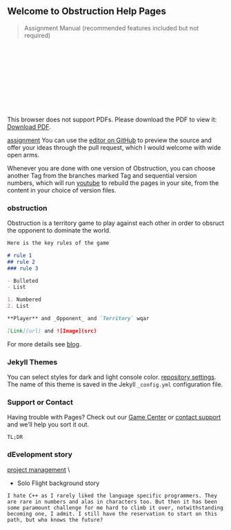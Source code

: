 ## Welcome to Obstruction Help Pages

> Assignment Manual (recommended features included but not required)
<object data="https://github.com/aiegoo/obstruction/blob/master/50.CPP_app.pdf" type="application/pdf" width="700px" height="700px">
    <embed src="https://github.com/aiegoo/obstruction/blob/master/50.CPP_app.pdf">
        <p>This browser does not support PDFs. Please download the PDF to view it: <a href="50.CPP_app.pdf">Download PDF</a>.</p>
    </embed>
</object>

[assignment](https://eggs.or.kr/crh/drone_resource/-/blob/8a8c0dbcb7c50f0f5b7541e4c7125fab2ec93437/50.CPP_app.pdf)
You can use the [editor on GitHub](https://github.com/aiegoo/obstruction/edit/master/README.md) to preview the source and offer your ideas through the pull request, which I would welcome with wide open arms.

Whenever you are done with one version of Obstruction, you can choose another Tag from the branches marked Tag and sequential version numbers, which will run [youtube](https//youtube.com:xkdyk??) to rebuild the pages in your site, from the content in your choice of version files.

### obstruction

Obstruction is a territory game to play against each other in order to obsruct the opponent to dominate the world.

```markdown
Here is the key rules of the game

# rule 1
## rule 2
### rule 3

- Bulleted
- List

1. Numbered
2. List

**Player** and _Opponent_ and `Territory` wqar

[Link](url) and ![Image](src)
```

For more details see [blog](http://www.papg.com/show?2XMX).

### Jekyll Themes

You can select styles for dark and light console color.
[repository settings](https://github.com/aiegoo/obstruction/settings). The name of this theme is saved in the Jekyll `_config.yml` configuration file.

### Support or Contact

Having trouble with Pages? Check out our [Game Center](aiegoo.github.io/) or [contact support](https://36io.co) and we’ll help you sort it out.

`TL;DR`

### dEvelopment story
[project management](https://github.com/aiegoo/cplus/projects/1) \
- Solo Flight background story
```
I hate C++ as I rarely liked the language specific programmers. They are rare in numbers and alas in characters too. But then it has been some paramount challenge for me hard to climb it over, notwithstanding becoming one, I admit. I still have the reservation to start on this path, but who knows the future?
```
